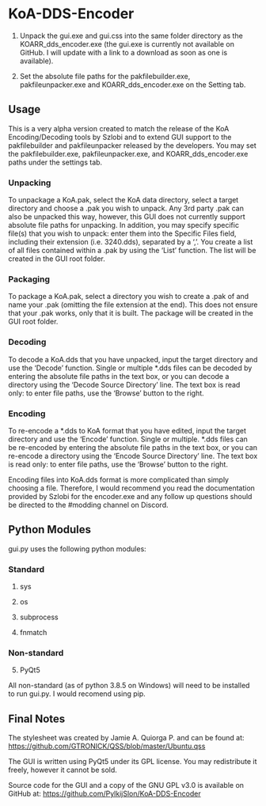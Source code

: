 # KoA-DDS-Encoder

1) Unpack the gui.exe and gui.css into the same folder directory as the KOARR_dds_encoder.exe (the gui.exe is currently not available on GitHub. I will update with a link to a download as soon as one is available).

2) Set the absolute file paths for the pakfilebuilder.exe, pakfileunpacker.exe and KOARR_dds_encoder.exe on the Setting tab.

## Usage

This is a very alpha version created to match the release of the KoA Encoding/Decoding tools by Szlobi and to extend GUI support to the pakfilebuilder and pakfileunpacker released by the developers. You may set the pakfilebuilder.exe, pakfileunpacker.exe, and KOARR_dds_encoder.exe paths under the settings tab.

### Unpacking
To unpackage a KoA.pak, select the KoA data directory, select a target directory and choose a .pak you wish to unpack. Any 3rd party .pak can also be unpacked this way, however, this GUI does not currently support absolute file paths for unpacking. In addition, you may specify specific file(s) that you wish to unpack: enter them into the Specific Files field, including their extension (i.e. 3240.dds), separated by a ‘,’. You create a list of all files contained within a .pak by using the ‘List’ function. The list will be created in the GUI root folder.

### Packaging
To package a KoA.pak, select a directory you wish to create a .pak of and name your .pak (omitting the file extension at the end). This does not ensure that your .pak works, only that it is built. The package will be created in the GUI root folder.

### Decoding
To decode a KoA.dds that you have unpacked, input the target directory and use the ‘Decode’ function. Single or multiple *.dds files can be decoded by entering the absolute file paths in the text box, or you can decode a directory using the ‘Decode Source Directory’ line. The text box is read only: to enter file paths, use the ‘Browse’ button to the right.

### Encoding
To re-encode a *.dds to KoA format that you have edited, input the target directory and use the ‘Encode’ function. Single or multiple. *.dds files can be re-encoded by entering the absolute file paths in the text box, or you can re-encode a directory using the ‘Encode Source Directory’ line. The text box is read only: to enter file paths, use the ‘Browse’ button to the right.

Encoding files into KoA.dds format is more complicated than simply choosing a file. Therefore, I would recommend you read the documentation provided by Szlobi for the encoder.exe and any follow up questions should be directed to the #modding channel on Discord.

## Python Modules

gui.py uses the following python modules:

### Standard
1) sys

2) os

3) subprocess

4) fnmatch

### Non-standard
5) PyQt5

All non-standard (as of python 3.8.5 on Windows) will need to be installed to run gui.py. I would recomend using pip.

## Final Notes
The stylesheet was created by Jamie A. Quiorga P. and can be found at: https://github.com/GTRONICK/QSS/blob/master/Ubuntu.qss

The GUI is written using PyQt5 under its GPL license. You may redistribute it freely, however it cannot be sold.

Source code for the GUI and a copy of the GNU GPL v3.0 is available on GitHub at: https://github.com/PylkijSlon/KoA-DDS-Encoder


